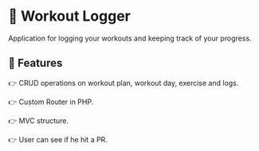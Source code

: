 ﻿# 🤖 Workout Logger
 Application for logging your workouts and keeping track of your progress.

## 🔋 Features
👉 CRUD operations on workout plan, workout day, exercise and logs.

👉 Custom Router in PHP.

👉 MVC structure.

👉 User can see if he hit a PR.
